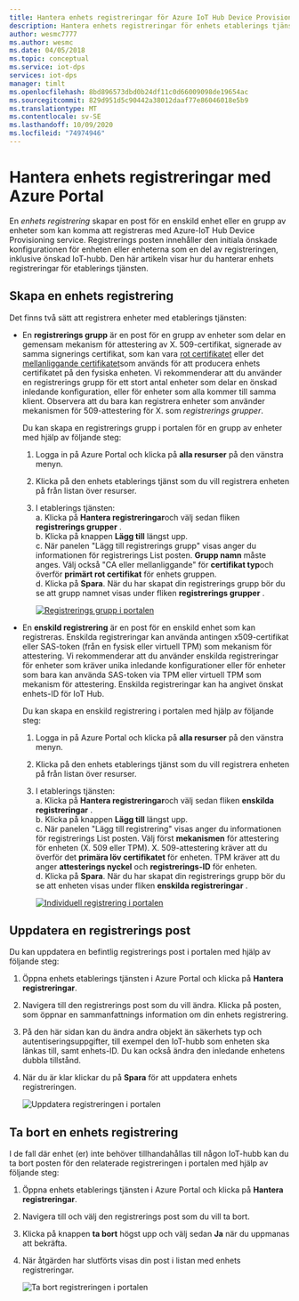 ```yaml
---
title: Hantera enhets registreringar för Azure IoT Hub Device Provisioning Service i Azure Portal
description: Hantera enhets registreringar för enhets etablerings tjänsten (DPS) i Azure Portal
author: wesmc7777
ms.author: wesmc
ms.date: 04/05/2018
ms.topic: conceptual
ms.service: iot-dps
services: iot-dps
manager: timlt
ms.openlocfilehash: 8bd896573dbd0b24df11c0d66009098de19654ac
ms.sourcegitcommit: 829d951d5c90442a38012daaf77e86046018e5b9
ms.translationtype: MT
ms.contentlocale: sv-SE
ms.lasthandoff: 10/09/2020
ms.locfileid: "74974946"
---
```

# <a name="how-to-manage-device-enrollments-with-azure-portal"></a>Hantera enhets registreringar med Azure Portal

En *enhets registrering* skapar en post för en enskild enhet eller en grupp av enheter som kan komma att registreras med Azure-IoT Hub Device Provisioning service. Registrerings posten innehåller den initiala önskade konfigurationen för enheten eller enheterna som en del av registreringen, inklusive önskad IoT-hubb. Den här artikeln visar hur du hanterar enhets registreringar för etablerings tjänsten.


## <a name="create-a-device-enrollment"></a>Skapa en enhets registrering

Det finns två sätt att registrera enheter med etablerings tjänsten:

* En **registrerings grupp** är en post för en grupp av enheter som delar en gemensam mekanism för attestering av X. 509-certifikat, signerade av samma signerings certifikat, som kan vara [rot certifikatet](https://docs.microsoft.com/azure/iot-dps/concepts-security#root-certificate) eller det [mellanliggande certifikatet](https://docs.microsoft.com/azure/iot-dps/concepts-security#intermediate-certificate)som används för att producera enhets certifikatet på den fysiska enheten. Vi rekommenderar att du använder en registrerings grupp för ett stort antal enheter som delar en önskad inledande konfiguration, eller för enheter som alla kommer till samma klient. Observera att du bara kan registrera enheter som använder mekanismen för 509-attestering för X. som *registrerings grupper*. 

    Du kan skapa en registrerings grupp i portalen för en grupp av enheter med hjälp av följande steg:

  1. Logga in på Azure Portal och klicka på **alla resurser** på den vänstra menyn.  
  1. Klicka på den enhets etablerings tjänst som du vill registrera enheten på från listan över resurser.  
  1. I etablerings tjänsten:  
     a. Klicka på **Hantera registreringar**och välj sedan fliken **registrerings grupper** .  
     b. Klicka på knappen **Lägg till** längst upp.  
     c. När panelen "Lägg till registrerings grupp" visas anger du informationen för registrerings List posten.  **Grupp namn** måste anges. Välj också "CA eller mellanliggande" för **certifikat typ**och överför **primärt rot certifikat** för enhets gruppen.  
     d. Klicka på **Spara**. När du har skapat din registrerings grupp bör du se att grupp namnet visas under fliken **registrerings grupper** .  

     [![Registrerings grupp i portalen](./media/how-to-manage-enrollments/group-enrollment.png)](./media/how-to-manage-enrollments/group-enrollment.png#lightbox)
    

* En **enskild registrering** är en post för en enskild enhet som kan registreras. Enskilda registreringar kan använda antingen x509-certifikat eller SAS-token (från en fysisk eller virtuell TPM) som mekanism för attestering. Vi rekommenderar att du använder enskilda registreringar för enheter som kräver unika inledande konfigurationer eller för enheter som bara kan använda SAS-token via TPM eller virtuell TPM som mekanism för attestering. Enskilda registreringar kan ha angivet önskat enhets-ID för IoT Hub.

    Du kan skapa en enskild registrering i portalen med hjälp av följande steg:

    1. Logga in på Azure Portal och klicka på **alla resurser** på den vänstra menyn.
    1. Klicka på den enhets etablerings tjänst som du vill registrera enheten på från listan över resurser.
    1. I etablerings tjänsten:  
       a. Klicka på **Hantera registreringar**och välj sedan fliken **enskilda registreringar** .  
       b. Klicka på knappen **Lägg till** längst upp.   
       c. När panelen "Lägg till registrering" visas anger du informationen för registrerings List posten. Välj först **mekanismen** för attestering för enheten (X. 509 eller TPM). X. 509-attestering kräver att du överför det **primära löv certifikatet** för enheten. TPM kräver att du anger **attesterings nyckel** och **registrerings-ID** för enheten.  
       d. Klicka på **Spara**. När du har skapat din registrerings grupp bör du se att enheten visas under fliken **enskilda registreringar** .  

       [![Individuell registrering i portalen](./media/how-to-manage-enrollments/individual-enrollment.png)](./media/how-to-manage-enrollments/individual-enrollment.png#lightbox)

## <a name="update-an-enrollment-entry"></a>Uppdatera en registrerings post
Du kan uppdatera en befintlig registrerings post i portalen med hjälp av följande steg:

1. Öppna enhets etablerings tjänsten i Azure Portal och klicka på **Hantera registreringar**. 
1. Navigera till den registrerings post som du vill ändra. Klicka på posten, som öppnar en sammanfattnings information om din enhets registrering. 
1. På den här sidan kan du ändra andra objekt än säkerhets typ och autentiseringsuppgifter, till exempel den IoT-hubb som enheten ska länkas till, samt enhets-ID. Du kan också ändra den inledande enhetens dubbla tillstånd. 
1. När du är klar klickar du på **Spara** för att uppdatera enhets registreringen. 

    ![Uppdatera registreringen i portalen](./media/how-to-manage-enrollments/update-enrollment.png)

## <a name="remove-a-device-enrollment"></a>Ta bort en enhets registrering
I de fall där enhet (er) inte behöver tillhandahållas till någon IoT-hubb kan du ta bort posten för den relaterade registreringen i portalen med hjälp av följande steg:

1. Öppna enhets etablerings tjänsten i Azure Portal och klicka på **Hantera registreringar**. 
1. Navigera till och välj den registrerings post som du vill ta bort. 
1. Klicka på knappen **ta bort** högst upp och välj sedan **Ja** när du uppmanas att bekräfta. 
1. När åtgärden har slutförts visas din post i listan med enhets registreringar. 
 
    ![Ta bort registreringen i portalen](./media/how-to-manage-enrollments/remove-enrollment.png)


